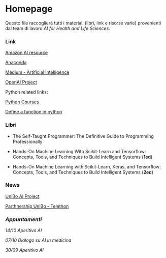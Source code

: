 # Homepage

Questo file raccoglierà tutti i materiali (libri, link e risorse varie) provenienti dal team di lavoro _AI for Health and Life Sciences_. 

### Link

[Amazon AI resource](https://d2l.ai/)

[Anaconda](https://www.anaconda.com/products/individual)

[Medium - Artificial Intelligence](https://medium.com/topic/artificial-intelligence)

[OpenAI Project](http://openai.com/)

Python related links:

   [Python Courses](https://www.pcworld.com/article/3287981/best-python-courses.html)
    
   [Define a function in python](https://towardsdatascience.com/function-definition-in-python-bae11c29f4cd)

### Libri

- The Self-Taught Programmer: The Definitive Guide to Programming Professionally

- Hands-On Machine Learning With Scikit-Learn and Tensorflow: Concepts, Tools, and Techniques to Build Intelligent Systems (__1ed__)

- Hands-On Machine Learning with Scikit-Learn, Keras, and Tensorflow: Concepts, Tools, and Techniques to Build Intelligent Systems (__2ed__)



### News

[UniBo AI Project](https://magazine.unibo.it/archivio/2020/09/09/grazie-all2019intelligenza-artificiale-nascono-nuovi-strumenti-di-diagnosi-e-monitoraggio-delle-atassie)

[Parthnership UniBo - Telethon](https://www.telethon.it/storie-e-news/news/dalla-fondazione/da-associazioni-pazienti-e-fondazione-telethon-350-mila-euro-per-7-progetti-di-ricerca-sulle-malattie-genetiche-rare)



### _Appuntamenti_

_14/10 Aperitivo AI_

_07/10 Dialogo su AI in medicina_

_30/09 Aperitivo AI_
